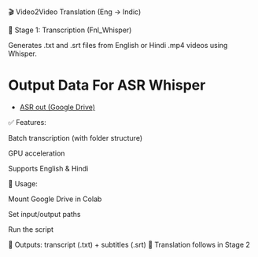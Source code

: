🎬 Video2Video Translation (Eng → Indic)

🧩 Stage 1: Transcription (Fnl_Whisper)

Generates .txt and .srt files from English or Hindi .mp4 videos using Whisper.
# Output Data For ASR Whisper

- [ASR out (Google Drive)](https://drive.google.com/drive/folders/1wPsHogxfwwsiD225Bke3d0mHPFoiFdu6?usp=drive_link)

✅ Features:

Batch transcription (with folder structure)

GPU acceleration

Supports English & Hindi

📌 Usage:

Mount Google Drive in Colab

Set input/output paths

Run the script

📝 Outputs: transcript (.txt) + subtitles (.srt)
🔄 Translation follows in Stage 2
